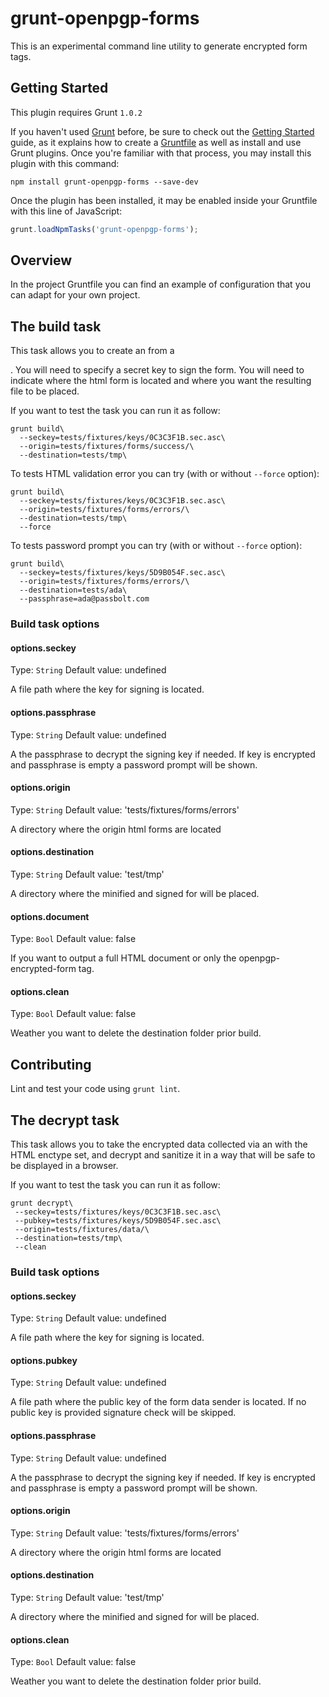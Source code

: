 # grunt-openpgp-forms

This is an experimental command line utility to generate encrypted form tags.

## Getting Started
This plugin requires Grunt `1.0.2`

If you haven't used [Grunt](http://gruntjs.com/) before, be sure to check out the [Getting Started](http://gruntjs.com/getting-started) guide, as it explains how to create a [Gruntfile](http://gruntjs.com/sample-gruntfile) as well as install and use Grunt plugins. Once you're familiar with that process, you may install this plugin with this command:

```shell
npm install grunt-openpgp-forms --save-dev
```

Once the plugin has been installed, it may be enabled inside your Gruntfile with this line of JavaScript:

```js
grunt.loadNpmTasks('grunt-openpgp-forms');
```

## Overview
In the project Gruntfile you can find an example of configuration that you can adapt for your own project.

## The build task

This task allows you to create an <openpgp-encrypted-form> from a <form>.
You will need to specify a secret key to sign the form. You will need to indicate where the html form is located
and where you want the resulting file to be placed.

If you want to test the task you can run it as follow:
```
grunt build\
  --seckey=tests/fixtures/keys/0C3C3F1B.sec.asc\
  --origin=tests/fixtures/forms/success/\
  --destination=tests/tmp\
```

To tests HTML validation error you can try (with or without `--force` option):
```
grunt build\
  --seckey=tests/fixtures/keys/0C3C3F1B.sec.asc\
  --origin=tests/fixtures/forms/errors/\
  --destination=tests/tmp\
  --force
```

To tests password prompt you can try (with or without `--force` option):
```
grunt build\
  --seckey=tests/fixtures/keys/5D9B054F.sec.asc\
  --origin=tests/fixtures/forms/errors/\
  --destination=tests/ada\
  --passphrase=ada@passbolt.com
```

### Build task options

#### options.seckey
Type: `String`
Default value: undefined

A file path where the key for signing is located.

#### options.passphrase
Type: `String`
Default value: undefined

A the passphrase to decrypt the signing key if needed.
If key is encrypted and passphrase is empty a password prompt will be shown.

#### options.origin
Type: `String`
Default value: 'tests/fixtures/forms/errors'

A directory where the origin html forms are located

#### options.destination
Type: `String`
Default value: 'test/tmp'

A directory where the minified and signed for will be placed.

#### options.document
Type: `Bool`
Default value: false

If you want to output a full HTML document or only the openpgp-encrypted-form tag.

#### options.clean
Type: `Bool`
Default value: false

Weather you want to delete the destination folder prior build.

## Contributing
Lint and test your code using `grunt lint`.

## The decrypt task

This task allows you to take the encrypted data collected via an <openpgp-encrypted-form> 
with the HTML enctype set, and decrypt and sanitize it in a way that will be safe to be
displayed in a browser.


If you want to test the task you can run it as follow:
```
grunt decrypt\
 --seckey=tests/fixtures/keys/0C3C3F1B.sec.asc\
 --pubkey=tests/fixtures/keys/5D9B054F.sec.asc\ 
 --origin=tests/fixtures/data/\
 --destination=tests/tmp\
 --clean

```

### Build task options

#### options.seckey
Type: `String`
Default value: undefined

A file path where the key for signing is located.

#### options.pubkey
Type: `String`
Default value: undefined

A file path where the public key of the form data sender is located.
If no public key is provided signature check will be skipped.

#### options.passphrase
Type: `String`
Default value: undefined

A the passphrase to decrypt the signing key if needed.
If key is encrypted and passphrase is empty a password prompt will be shown.

#### options.origin
Type: `String`
Default value: 'tests/fixtures/forms/errors'

A directory where the origin html forms are located

#### options.destination
Type: `String`
Default value: 'test/tmp'

A directory where the minified and signed for will be placed.

#### options.clean
Type: `Bool`
Default value: false

Weather you want to delete the destination folder prior build.
